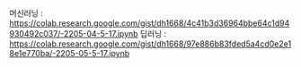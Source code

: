 머신러닝 : https://colab.research.google.com/gist/dh1668/4c41b3d36964bbe64c1d94930492c037/-2205-04-5-17.ipynb
딥러닝 : https://colab.research.google.com/gist/dh1668/97e886b83fded5a4cd0e2e18e1e770ba/-2205-05-5-17.ipynb

